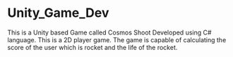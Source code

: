 # Unity_Game_Dev

This is a Unity based Game called Cosmos Shoot Developed using C# language.
This is a 2D player game. The game is capable of calculating the score of the user which is rocket and the life of the rocket.
